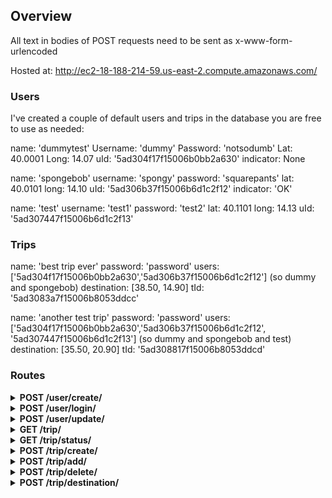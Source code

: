 ## Overview
All text in bodies of POST requests need to be sent as x-www-form-urlencoded

Hosted at: http://ec2-18-188-214-59.us-east-2.compute.amazonaws.com/

### Users
I've created a couple of default users and trips in the database you are free to use as needed:

name: 'dummytest'
Username: 'dummy'
Password: 'notsodumb'
Lat: 40.0001
Long: 14.07
uId: '5ad304f17f15006b0bb2a630'
indicator: None

name: 'spongebob'
username: 'spongy'
password: 'squarepants'
lat: 40.0101
long: 14.10
uId: '5ad306b37f15006b6d1c2f12'
indicator: 'OK'

name: 'test'
username: 'test1'
password: 'test2'
lat: 40.1101
long: 14.13
uId: '5ad307447f15006b6d1c2f13'

### Trips

name: 'best trip ever'
password: 'password'
users: ['5ad304f17f15006b0bb2a630','5ad306b37f15006b6d1c2f12'] (so dummy and spongebob)
destination: [38.50, 14.90]
tId: '5ad3083a7f15006b8053ddcc'

name: 'another test trip'
password: 'password'
users: ['5ad304f17f15006b0bb2a630','5ad306b37f15006b6d1c2f12', '5ad307447f15006b6d1c2f13'] (so dummy and spongebob and test)
destination: [35.50, 20.90]
tId: '5ad308817f15006b8053ddcd'


### Routes
<details>
<summary><b>POST /user/create/</b></summary>
<br>
Route to post with certain parameters to create a user in the database. Expects username, password, and name fields, such that username
and password fields are strings no shorter than 4 characters. 
Request:

    {
      'username':'weilingx96',
      'password':'testpassword',
      'name','weiling'
    }
    
Response:

    {
      'userId':'sdnf983421',
      'authToken':'fnwef032rkn23'
    }
    
OR
    
    {
      'error':'Password too short!'
    }
    
</details>

<details>
<summary><b>POST /user/login/</b></summary>
<br>


Login to an existing user account with username and password. You'll want to save the uId and authToken fields on succesful login, so
that you can pass it back to the backend on certain function calls.

Request:
  
    {
      'username':'edwardstestaccount',
      'password':'Iamverysmart'
    }

Response:

    {
      'success':True,
      'uName':'edwardstestaccount',
      'uId':'2k4m1889sk29',
      'authToken':'21krm291rkm',
      'friends': [
        FriendObject,
        FriendObject
      ],
      'trips': [
        '124l124fs'
      ]
    
    }
    
OR if you fail to login, something like 

    {
      'success': False,
      'message': 'Incorrect Password!'
    }

</details>
<details>
<summary><b>POST /user/update/</b></summary>
<br>

Not all of these fields have to be present, only fields which you want updated per request. However, authToken and uId MUST BE PRESENT.
 
Request:
  
    {
      'authToken':'124812jks9124',
      'uId':'124kj912k41',
      'name':'edward',
      'password':'newpassword',
      'lat':40.54957,
      'long':240124.24444,
      'indicator':'Restroom break'/'OK'/'Food stop'
    }

Response:

    {
      'success':True,
      'uName':'edward',
      'uId':'12j49jsoz02',
      'lat':40.54957,
      'long':240124.24444,
      'indicator':'Restroom break',
      'trips':[
        ('Boston day trip','12rsdfk23k520'
      ],
      'friends': [
        ['Myself','49124k,'],
        ['Me','124kljlfksd']
      ]
    }

</details>

<details>
<summary><b>GET /trip/</b></summary>
<br>

Get a compact version of all the current trips, in ordered lists of (tripname, tripID)

Request:
    
    (None)

Response:

    {
      trips: [
        ['bestTrip','21k9f12k'],
        ['nextBestTrip','2kr9ldj47hhh'],
        ['yougetit','l1k91k2']
      ]
    }

</details>

<details>
<summary><b>GET /trip/status/</b></summary>
<br>

Get the status of everyone in the trip (meant to be used when actively driving)

Request:
    
    (None)

Response:

    {
      'success':'True',
      'tId':'1241249ks0',
      'tName':'Boston road trip',
      'tPeople': [
        {
            'uName':'edward',
            'uId':'12412f9sf',
            'lat':14.1111,
            'long':214091.1,
            'indicator':'OK',
            'trips':['1240912l','1240129412']
            'friends':['12421k40','12fks0212']
        },
        {
            'uName':'Nathan',
            'uId':'824229sf',
            'lat':155.89,
            'long':21421.1,
            'indicator':'OK',
            'trips':['1240912l','12404f412']
            'friends':['1gk21k40','12fs212']
        }
      ], 
      'tDest': [1240.0001,12.244412]
    }

</details>


<details>
<summary><b>POST /trip/create/</b></summary>
<br>

To create a new trip in the database. Can optionally add people to the room immediately. You'll want to save the tripId (tId) for use on future requests.

Request:
  
    {
      'tName':'best trip ever',
      'tPassword':'roomPassword',
      'tPeople':[
        '124su1248g9',
        'klj983jk20',
        '124019204124',
      ],
      'tDest': [2104.222,22.111104]
    }

Response:
    
    {
        'success':True,
        'tId':'12210klfsd0',
        'tName':'best trip ever',
        'tPeople': [
            '124su1248g9',
            'klj983jk20',
            '124019204124',
        ],
        'tDest': [2104.222,22.111104]
    }
</details>


<details>
<summary><b>POST /trip/add/</b></summary>
<br>

To add more people to an existing trip.

Request:
  
    {
      'tId':'sdfk2912kl1',
      'people': [
        '12l12rjk1j20',
        '124109klsss',
        '122109kfsls'
      ]
    }

Response:
    
    {
        'success':True,
        'tId':'12210klfsd0',
        'tName':'best trip ever',
        'tPeople': [
            '124su1248g9',
            'klj983jk20',
            '124019204124',
            '12l12rjk1j20',
            '124109klsss',
            '122109kfsls'
        ],
        'tDest': [2104.222,22.111104]
    }
</details>


<details>
<summary><b>POST /trip/delete/</b></summary>
<br>

To delete people from an existing trip.

Request:
  
    {
      'tId':'sdfk2912kl1',
      'people': [
        '12l12rjk1j20',
        '124109klsss',
        '122109kfsls'
      ]
    }

Response:

     {
        'success':True,
        'tId':'12210klfsd0',
        'tName':'best trip ever',
        'tPeople': [
            '124su1248g9',
            'klj983jk20',
            '124019204124'
        ],
        'tDest': [2104.222,22.111104]
    }
</details>


<details>
<summary><b>POST /trip/destination/</b></summary>
<br>

To change the destination of a current trip

Request:
  
    {
      'tId': '124fs9d0ss0z',
      'tDest':[120.124,124214.11]
    }

Response:

    {
        'success':True,
        'tId':'12210klfsd0',
        'tName':'best trip ever',
        'tPeople': [
            '124su1248g9',
            'klj983jk20',
            '124019204124'
        ],
        'tDest': [120.124,124214.11]
    }

</details>


